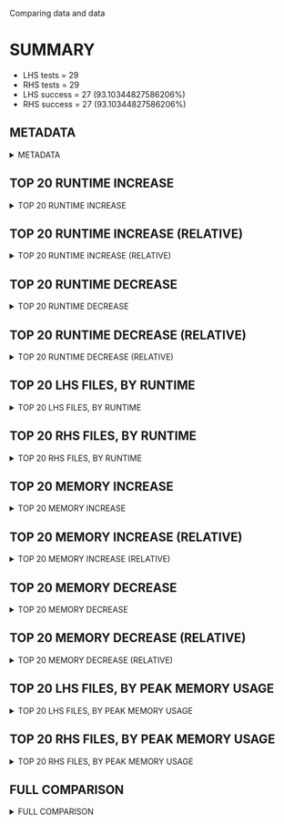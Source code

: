Comparing data and data


# SUMMARY
- LHS tests = 29
- RHS tests = 29
- LHS success = 27  (93.10344827586206%)
- RHS success = 27  (93.10344827586206%)


## METADATA

<details><summary>METADATA</summary>

# LHS
<pre>
Ramon benchmark for Z3
-
Job description: 
Job tag: qfbv-master-perf-pr
Runner: lev-ripper
Z3 repo: Z3Prover/z3
Z3 commit: 7ec980f6f8a802c8df97715fc8d0edc1deb1d960
Z3 branch: daily-perf-improver-626c8de5af64f883
Z3 options: "-T:30"
Z3 inputs: inputs/QF_BV_small
Z3 commit message: staged files

</pre>
# RHS
<pre>
Ramon benchmark for Z3
-
Job description: 
Job tag: qfbv-master-perf-pr
Runner: lev-ripper
Z3 repo: Z3Prover/z3
Z3 commit: 7ec980f6f8a802c8df97715fc8d0edc1deb1d960
Z3 branch: daily-perf-improver-626c8de5af64f883
Z3 options: "-T:30"
Z3 inputs: inputs/QF_BV_small
Z3 commit message: staged files

</pre>
</details>


## TOP 20 RUNTIME INCREASE

<details><summary>TOP 20 RUNTIME INCREASE</summary>

|FILE                                                                                        |TIME_L     |TIME_R     |DIFF(s)    |DIFF(%)|
|-------------|-------------:|-------------:|--------------:|------------:|
|1hSVT2qncdEm.smt2                                                                           |   1.378s  |   1.378s  |   0.000s  | 0.0%|
|bench0.smt2                                                                                 |  30.833s  |  30.833s  |   0.000s  | 0.0%|
|bench0_check.smt2                                                                           |   0.028s  |   0.028s  |   0.000s  | 0.0%|
|bench0_simplified.smt2                                                                      |  30.189s  |  30.189s  |   0.000s  | 0.0%|
|bench1.smt2                                                                                 |  30.725s  |  30.725s  |   0.000s  | 0.0%|
|bench11.smt2                                                                                |   5.602s  |   5.602s  |   0.000s  | 0.0%|
|bench13.smt2                                                                                |  30.645s  |  30.645s  |   0.000s  | 0.0%|
|bench15.smt2                                                                                |  30.815s  |  30.815s  |   0.000s  | 0.0%|
|bench1_bw1024.smt2                                                                          |  30.668s  |  30.668s  |   0.000s  | 0.0%|
|bench1_bw256.smt2                                                                           |  30.650s  |  30.650s  |   0.000s  | 0.0%|
|bench1_bw300.smt2                                                                           |  30.429s  |  30.429s  |   0.000s  | 0.0%|
|bench1_bw64.smt2                                                                            |  30.086s  |  30.086s  |   0.000s  | 0.0%|
|bench1_bw8192.smt2                                                                          |  30.761s  |  30.761s  |   0.000s  | 0.0%|
|bench1_check.smt2                                                                           |   0.038s  |   0.038s  |   0.000s  | 0.0%|
|bench2.smt2                                                                                 |  30.453s  |  30.453s  |   0.000s  | 0.0%|
|bench23.smt2                                                                                |  30.626s  |  30.626s  |   0.000s  | 0.0%|
|bench25_core.smt2                                                                           |  30.026s  |  30.026s  |   0.000s  | 0.0%|
|bench27.smt2                                                                                |  30.621s  |  30.621s  |   0.000s  | 0.0%|
|bench3.smt2                                                                                 |  30.600s  |  30.600s  |   0.000s  | 0.0%|
|bench31.smt2                                                                                |  30.594s  |  30.594s  |   0.000s  | 0.0%|
</details>


## TOP 20 RUNTIME INCREASE (RELATIVE)

<details><summary>TOP 20 RUNTIME INCREASE (RELATIVE)</summary>

|FILE                                                                                        |TIME_L     |TIME_R     |DIFF(s)    |DIFF(%)|
|-------------|-------------:|-------------:|--------------:|------------:|
|1hSVT2qncdEm.smt2                                                                           |   1.378s  |   1.378s  |   0.000s  | 0.0%|
|bench0.smt2                                                                                 |  30.833s  |  30.833s  |   0.000s  | 0.0%|
|bench0_check.smt2                                                                           |   0.028s  |   0.028s  |   0.000s  | 0.0%|
|bench0_simplified.smt2                                                                      |  30.189s  |  30.189s  |   0.000s  | 0.0%|
|bench1.smt2                                                                                 |  30.725s  |  30.725s  |   0.000s  | 0.0%|
|bench11.smt2                                                                                |   5.602s  |   5.602s  |   0.000s  | 0.0%|
|bench13.smt2                                                                                |  30.645s  |  30.645s  |   0.000s  | 0.0%|
|bench15.smt2                                                                                |  30.815s  |  30.815s  |   0.000s  | 0.0%|
|bench1_bw1024.smt2                                                                          |  30.668s  |  30.668s  |   0.000s  | 0.0%|
|bench1_bw256.smt2                                                                           |  30.650s  |  30.650s  |   0.000s  | 0.0%|
|bench1_bw300.smt2                                                                           |  30.429s  |  30.429s  |   0.000s  | 0.0%|
|bench1_bw64.smt2                                                                            |  30.086s  |  30.086s  |   0.000s  | 0.0%|
|bench1_bw8192.smt2                                                                          |  30.761s  |  30.761s  |   0.000s  | 0.0%|
|bench1_check.smt2                                                                           |   0.038s  |   0.038s  |   0.000s  | 0.0%|
|bench2.smt2                                                                                 |  30.453s  |  30.453s  |   0.000s  | 0.0%|
|bench23.smt2                                                                                |  30.626s  |  30.626s  |   0.000s  | 0.0%|
|bench25_core.smt2                                                                           |  30.026s  |  30.026s  |   0.000s  | 0.0%|
|bench27.smt2                                                                                |  30.621s  |  30.621s  |   0.000s  | 0.0%|
|bench3.smt2                                                                                 |  30.600s  |  30.600s  |   0.000s  | 0.0%|
|bench31.smt2                                                                                |  30.594s  |  30.594s  |   0.000s  | 0.0%|
</details>


## TOP 20 RUNTIME DECREASE

<details><summary>TOP 20 RUNTIME DECREASE</summary>

|FILE                                                                                        |TIME_L     |TIME_R     |DIFF(s)    |DIFF(%)|
|-------------|-------------:|-------------:|--------------:|------------:|
|1hSVT2qncdEm.smt2                                                                           |   1.378s  |   1.378s  |   0.000s  | 0.0%|
|bench0.smt2                                                                                 |  30.833s  |  30.833s  |   0.000s  | 0.0%|
|bench0_check.smt2                                                                           |   0.028s  |   0.028s  |   0.000s  | 0.0%|
|bench0_simplified.smt2                                                                      |  30.189s  |  30.189s  |   0.000s  | 0.0%|
|bench1.smt2                                                                                 |  30.725s  |  30.725s  |   0.000s  | 0.0%|
|bench11.smt2                                                                                |   5.602s  |   5.602s  |   0.000s  | 0.0%|
|bench13.smt2                                                                                |  30.645s  |  30.645s  |   0.000s  | 0.0%|
|bench15.smt2                                                                                |  30.815s  |  30.815s  |   0.000s  | 0.0%|
|bench1_bw1024.smt2                                                                          |  30.668s  |  30.668s  |   0.000s  | 0.0%|
|bench1_bw256.smt2                                                                           |  30.650s  |  30.650s  |   0.000s  | 0.0%|
|bench1_bw300.smt2                                                                           |  30.429s  |  30.429s  |   0.000s  | 0.0%|
|bench1_bw64.smt2                                                                            |  30.086s  |  30.086s  |   0.000s  | 0.0%|
|bench1_bw8192.smt2                                                                          |  30.761s  |  30.761s  |   0.000s  | 0.0%|
|bench1_check.smt2                                                                           |   0.038s  |   0.038s  |   0.000s  | 0.0%|
|bench2.smt2                                                                                 |  30.453s  |  30.453s  |   0.000s  | 0.0%|
|bench23.smt2                                                                                |  30.626s  |  30.626s  |   0.000s  | 0.0%|
|bench25_core.smt2                                                                           |  30.026s  |  30.026s  |   0.000s  | 0.0%|
|bench27.smt2                                                                                |  30.621s  |  30.621s  |   0.000s  | 0.0%|
|bench3.smt2                                                                                 |  30.600s  |  30.600s  |   0.000s  | 0.0%|
|bench31.smt2                                                                                |  30.594s  |  30.594s  |   0.000s  | 0.0%|
</details>


## TOP 20 RUNTIME DECREASE (RELATIVE)

<details><summary>TOP 20 RUNTIME DECREASE (RELATIVE)</summary>

|FILE                                                                                        |TIME_L     |TIME_R     |DIFF(s)    |DIFF(%)|
|-------------|-------------:|-------------:|--------------:|------------:|
|1hSVT2qncdEm.smt2                                                                           |   1.378s  |   1.378s  |   0.000s  | 0.0%|
|bench0.smt2                                                                                 |  30.833s  |  30.833s  |   0.000s  | 0.0%|
|bench0_check.smt2                                                                           |   0.028s  |   0.028s  |   0.000s  | 0.0%|
|bench0_simplified.smt2                                                                      |  30.189s  |  30.189s  |   0.000s  | 0.0%|
|bench1.smt2                                                                                 |  30.725s  |  30.725s  |   0.000s  | 0.0%|
|bench11.smt2                                                                                |   5.602s  |   5.602s  |   0.000s  | 0.0%|
|bench13.smt2                                                                                |  30.645s  |  30.645s  |   0.000s  | 0.0%|
|bench15.smt2                                                                                |  30.815s  |  30.815s  |   0.000s  | 0.0%|
|bench1_bw1024.smt2                                                                          |  30.668s  |  30.668s  |   0.000s  | 0.0%|
|bench1_bw256.smt2                                                                           |  30.650s  |  30.650s  |   0.000s  | 0.0%|
|bench1_bw300.smt2                                                                           |  30.429s  |  30.429s  |   0.000s  | 0.0%|
|bench1_bw64.smt2                                                                            |  30.086s  |  30.086s  |   0.000s  | 0.0%|
|bench1_bw8192.smt2                                                                          |  30.761s  |  30.761s  |   0.000s  | 0.0%|
|bench1_check.smt2                                                                           |   0.038s  |   0.038s  |   0.000s  | 0.0%|
|bench2.smt2                                                                                 |  30.453s  |  30.453s  |   0.000s  | 0.0%|
|bench23.smt2                                                                                |  30.626s  |  30.626s  |   0.000s  | 0.0%|
|bench25_core.smt2                                                                           |  30.026s  |  30.026s  |   0.000s  | 0.0%|
|bench27.smt2                                                                                |  30.621s  |  30.621s  |   0.000s  | 0.0%|
|bench3.smt2                                                                                 |  30.600s  |  30.600s  |   0.000s  | 0.0%|
|bench31.smt2                                                                                |  30.594s  |  30.594s  |   0.000s  | 0.0%|
</details>


## TOP 20 LHS FILES, BY RUNTIME

<details><summary>TOP 20 LHS FILES, BY RUNTIME</summary>

|FILE                                                                                       |TIME     |MEM        |
|------------|----------:|---------:|
|bench0.smt2                                                                                |  30.833s |6401.0MiB|
|bench15.smt2                                                                               |  30.815s |6460.0MiB|
|bench1_bw8192.smt2                                                                         |  30.761s |7258.0MiB|
|bench1.smt2                                                                                |  30.725s |6401.0MiB|
|bench1_bw1024.smt2                                                                         |  30.668s |6620.0MiB|
|bench1_bw256.smt2                                                                          |  30.650s |6401.0MiB|
|bench13.smt2                                                                               |  30.645s |6376.0MiB|
|bench6.smt2                                                                                |  30.629s |6232.0MiB|
|bench23.smt2                                                                               |  30.626s |3623.0MiB|
|bench27.smt2                                                                               |  30.621s |3633.0MiB|
|bench3.smt2                                                                                |  30.600s |3293.0MiB|
|bench31.smt2                                                                               |  30.594s |6376.0MiB|
|bench2.smt2                                                                                |  30.453s |3193.0MiB|
|bench1_bw300.smt2                                                                          |  30.429s |3231.0MiB|
|bench0_simplified.smt2                                                                     |  30.189s |767.0MiB|
|bench_4153.smt2                                                                            |  30.095s |137.0MiB|
|bench1_bw64.smt2                                                                           |  30.086s |849.0MiB|
|bench25_core.smt2                                                                          |  30.026s |42.168MiB|
|bench1_bw512.smt2                                                                          |  28.242s |6387.0MiB|
|bench25.smt2                                                                               |  26.535s |12.798GiB|
</details>


## TOP 20 RHS FILES, BY RUNTIME

<details><summary>TOP 20 RHS FILES, BY RUNTIME</summary>

|FILE                                                                                       |TIME     |MEM        |
|------------|----------:|---------:|
|bench0.smt2                                                                                |  30.833s |6401.0MiB|
|bench15.smt2                                                                               |  30.815s |6460.0MiB|
|bench1_bw8192.smt2                                                                         |  30.761s |7258.0MiB|
|bench1.smt2                                                                                |  30.725s |6401.0MiB|
|bench1_bw1024.smt2                                                                         |  30.668s |6620.0MiB|
|bench1_bw256.smt2                                                                          |  30.650s |6401.0MiB|
|bench13.smt2                                                                               |  30.645s |6376.0MiB|
|bench6.smt2                                                                                |  30.629s |6232.0MiB|
|bench23.smt2                                                                               |  30.626s |3623.0MiB|
|bench27.smt2                                                                               |  30.621s |3633.0MiB|
|bench3.smt2                                                                                |  30.600s |3293.0MiB|
|bench31.smt2                                                                               |  30.594s |6376.0MiB|
|bench2.smt2                                                                                |  30.453s |3193.0MiB|
|bench1_bw300.smt2                                                                          |  30.429s |3231.0MiB|
|bench0_simplified.smt2                                                                     |  30.189s |767.0MiB|
|bench_4153.smt2                                                                            |  30.095s |137.0MiB|
|bench1_bw64.smt2                                                                           |  30.086s |849.0MiB|
|bench25_core.smt2                                                                          |  30.026s |42.168MiB|
|bench1_bw512.smt2                                                                          |  28.242s |6387.0MiB|
|bench25.smt2                                                                               |  26.535s |12.798GiB|
</details>


## TOP 20 MEMORY INCREASE

<details><summary>TOP 20 MEMORY INCREASE</summary>

|FILE                                                                                        |MEM_L         |MEM_R         |DIFF            |DIFF(%)|
|-------------|-------------:|-------------:|--------------:|------------:|
|1hSVT2qncdEm.smt2                                                                           |31.364MiB|31.364MiB|0B| 0.0%|
|bench0.smt2                                                                                 |6401.0MiB|6401.0MiB|0B| 0.0%|
|bench0_check.smt2                                                                           |19.18MiB|19.18MiB|0B| 0.0%|
|bench0_simplified.smt2                                                                      |767.0MiB|767.0MiB|0B| 0.0%|
|bench1.smt2                                                                                 |6401.0MiB|6401.0MiB|0B| 0.0%|
|bench11.smt2                                                                                |1705.0MiB|1705.0MiB|0B| 0.0%|
|bench13.smt2                                                                                |6376.0MiB|6376.0MiB|0B| 0.0%|
|bench15.smt2                                                                                |6460.0MiB|6460.0MiB|0B| 0.0%|
|bench1_bw1024.smt2                                                                          |6620.0MiB|6620.0MiB|0B| 0.0%|
|bench1_bw256.smt2                                                                           |6401.0MiB|6401.0MiB|0B| 0.0%|
|bench1_bw300.smt2                                                                           |3231.0MiB|3231.0MiB|0B| 0.0%|
|bench1_bw64.smt2                                                                            |849.0MiB|849.0MiB|0B| 0.0%|
|bench1_bw8192.smt2                                                                          |7258.0MiB|7258.0MiB|0B| 0.0%|
|bench1_check.smt2                                                                           |19.328MiB|19.328MiB|0B| 0.0%|
|bench2.smt2                                                                                 |3193.0MiB|3193.0MiB|0B| 0.0%|
|bench23.smt2                                                                                |3623.0MiB|3623.0MiB|0B| 0.0%|
|bench25_core.smt2                                                                           |42.168MiB|42.168MiB|0B| 0.0%|
|bench27.smt2                                                                                |3633.0MiB|3633.0MiB|0B| 0.0%|
|bench3.smt2                                                                                 |3293.0MiB|3293.0MiB|0B| 0.0%|
|bench31.smt2                                                                                |6376.0MiB|6376.0MiB|0B| 0.0%|
</details>


## TOP 20 MEMORY INCREASE (RELATIVE)

<details><summary>TOP 20 MEMORY INCREASE (RELATIVE)</summary>

|FILE                                                                                        |MEM_L         |MEM_R         |DIFF            |DIFF(%)|
|-------------|-------------:|-------------:|--------------:|------------:|
|1hSVT2qncdEm.smt2                                                                           |31.364MiB|31.364MiB|0B| 0.0%|
|bench0.smt2                                                                                 |6401.0MiB|6401.0MiB|0B| 0.0%|
|bench0_check.smt2                                                                           |19.18MiB|19.18MiB|0B| 0.0%|
|bench0_simplified.smt2                                                                      |767.0MiB|767.0MiB|0B| 0.0%|
|bench1.smt2                                                                                 |6401.0MiB|6401.0MiB|0B| 0.0%|
|bench11.smt2                                                                                |1705.0MiB|1705.0MiB|0B| 0.0%|
|bench13.smt2                                                                                |6376.0MiB|6376.0MiB|0B| 0.0%|
|bench15.smt2                                                                                |6460.0MiB|6460.0MiB|0B| 0.0%|
|bench1_bw1024.smt2                                                                          |6620.0MiB|6620.0MiB|0B| 0.0%|
|bench1_bw256.smt2                                                                           |6401.0MiB|6401.0MiB|0B| 0.0%|
|bench1_bw300.smt2                                                                           |3231.0MiB|3231.0MiB|0B| 0.0%|
|bench1_bw64.smt2                                                                            |849.0MiB|849.0MiB|0B| 0.0%|
|bench1_bw8192.smt2                                                                          |7258.0MiB|7258.0MiB|0B| 0.0%|
|bench1_check.smt2                                                                           |19.328MiB|19.328MiB|0B| 0.0%|
|bench2.smt2                                                                                 |3193.0MiB|3193.0MiB|0B| 0.0%|
|bench23.smt2                                                                                |3623.0MiB|3623.0MiB|0B| 0.0%|
|bench25_core.smt2                                                                           |42.168MiB|42.168MiB|0B| 0.0%|
|bench27.smt2                                                                                |3633.0MiB|3633.0MiB|0B| 0.0%|
|bench3.smt2                                                                                 |3293.0MiB|3293.0MiB|0B| 0.0%|
|bench31.smt2                                                                                |6376.0MiB|6376.0MiB|0B| 0.0%|
</details>


## TOP 20 MEMORY DECREASE

<details><summary>TOP 20 MEMORY DECREASE</summary>

|FILE                                                                                        |MEM_L         |MEM_R         |DIFF            |DIFF(%)|
|-------------|-------------:|-------------:|--------------:|------------:|
|1hSVT2qncdEm.smt2                                                                           |31.364MiB|31.364MiB|0B| 0.0%|
|bench0.smt2                                                                                 |6401.0MiB|6401.0MiB|0B| 0.0%|
|bench0_check.smt2                                                                           |19.18MiB|19.18MiB|0B| 0.0%|
|bench0_simplified.smt2                                                                      |767.0MiB|767.0MiB|0B| 0.0%|
|bench1.smt2                                                                                 |6401.0MiB|6401.0MiB|0B| 0.0%|
|bench11.smt2                                                                                |1705.0MiB|1705.0MiB|0B| 0.0%|
|bench13.smt2                                                                                |6376.0MiB|6376.0MiB|0B| 0.0%|
|bench15.smt2                                                                                |6460.0MiB|6460.0MiB|0B| 0.0%|
|bench1_bw1024.smt2                                                                          |6620.0MiB|6620.0MiB|0B| 0.0%|
|bench1_bw256.smt2                                                                           |6401.0MiB|6401.0MiB|0B| 0.0%|
|bench1_bw300.smt2                                                                           |3231.0MiB|3231.0MiB|0B| 0.0%|
|bench1_bw64.smt2                                                                            |849.0MiB|849.0MiB|0B| 0.0%|
|bench1_bw8192.smt2                                                                          |7258.0MiB|7258.0MiB|0B| 0.0%|
|bench1_check.smt2                                                                           |19.328MiB|19.328MiB|0B| 0.0%|
|bench2.smt2                                                                                 |3193.0MiB|3193.0MiB|0B| 0.0%|
|bench23.smt2                                                                                |3623.0MiB|3623.0MiB|0B| 0.0%|
|bench25_core.smt2                                                                           |42.168MiB|42.168MiB|0B| 0.0%|
|bench27.smt2                                                                                |3633.0MiB|3633.0MiB|0B| 0.0%|
|bench3.smt2                                                                                 |3293.0MiB|3293.0MiB|0B| 0.0%|
|bench31.smt2                                                                                |6376.0MiB|6376.0MiB|0B| 0.0%|
</details>


## TOP 20 MEMORY DECREASE (RELATIVE)

<details><summary>TOP 20 MEMORY DECREASE (RELATIVE)</summary>

|FILE                                                                                        |MEM_L         |MEM_R         |DIFF            |DIFF(%)|
|-------------|-------------:|-------------:|--------------:|------------:|
|1hSVT2qncdEm.smt2                                                                           |31.364MiB|31.364MiB|0B| 0.0%|
|bench0.smt2                                                                                 |6401.0MiB|6401.0MiB|0B| 0.0%|
|bench0_check.smt2                                                                           |19.18MiB|19.18MiB|0B| 0.0%|
|bench0_simplified.smt2                                                                      |767.0MiB|767.0MiB|0B| 0.0%|
|bench1.smt2                                                                                 |6401.0MiB|6401.0MiB|0B| 0.0%|
|bench11.smt2                                                                                |1705.0MiB|1705.0MiB|0B| 0.0%|
|bench13.smt2                                                                                |6376.0MiB|6376.0MiB|0B| 0.0%|
|bench15.smt2                                                                                |6460.0MiB|6460.0MiB|0B| 0.0%|
|bench1_bw1024.smt2                                                                          |6620.0MiB|6620.0MiB|0B| 0.0%|
|bench1_bw256.smt2                                                                           |6401.0MiB|6401.0MiB|0B| 0.0%|
|bench1_bw300.smt2                                                                           |3231.0MiB|3231.0MiB|0B| 0.0%|
|bench1_bw64.smt2                                                                            |849.0MiB|849.0MiB|0B| 0.0%|
|bench1_bw8192.smt2                                                                          |7258.0MiB|7258.0MiB|0B| 0.0%|
|bench1_check.smt2                                                                           |19.328MiB|19.328MiB|0B| 0.0%|
|bench2.smt2                                                                                 |3193.0MiB|3193.0MiB|0B| 0.0%|
|bench23.smt2                                                                                |3623.0MiB|3623.0MiB|0B| 0.0%|
|bench25_core.smt2                                                                           |42.168MiB|42.168MiB|0B| 0.0%|
|bench27.smt2                                                                                |3633.0MiB|3633.0MiB|0B| 0.0%|
|bench3.smt2                                                                                 |3293.0MiB|3293.0MiB|0B| 0.0%|
|bench31.smt2                                                                                |6376.0MiB|6376.0MiB|0B| 0.0%|
</details>


## TOP 20 LHS FILES, BY PEAK MEMORY USAGE

<details><summary>TOP 20 LHS FILES, BY PEAK MEMORY USAGE</summary>

|FILE                                                                                       |TIME     |MEM        |
|------------|----------:|---------:|
|bench25.smt2                                                                               |  26.535s |12.798GiB|
|bench1_bw8192.smt2                                                                         |  30.761s |7258.0MiB|
|bench1_bw1024.smt2                                                                         |  30.668s |6620.0MiB|
|bench15.smt2                                                                               |  30.815s |6460.0MiB|
|bench0.smt2                                                                                |  30.833s |6401.0MiB|
|bench1.smt2                                                                                |  30.725s |6401.0MiB|
|bench1_bw256.smt2                                                                          |  30.650s |6401.0MiB|
|bench1_bw512.smt2                                                                          |  28.242s |6387.0MiB|
|bench13.smt2                                                                               |  30.645s |6376.0MiB|
|bench31.smt2                                                                               |  30.594s |6376.0MiB|
|bench6.smt2                                                                                |  30.629s |6232.0MiB|
|bench27.smt2                                                                               |  30.621s |3633.0MiB|
|bench23.smt2                                                                               |  30.626s |3623.0MiB|
|bench3.smt2                                                                                |  30.600s |3293.0MiB|
|bench1_bw300.smt2                                                                          |  30.429s |3231.0MiB|
|bench2.smt2                                                                                |  30.453s |3193.0MiB|
|bench7.smt2                                                                                |   7.759s |1780.0MiB|
|bench11.smt2                                                                               |   5.602s |1705.0MiB|
|bench5.smt2                                                                                |   5.448s |1700.0MiB|
|bench1_bw64.smt2                                                                           |  30.086s |849.0MiB|
</details>


## TOP 20 RHS FILES, BY PEAK MEMORY USAGE

<details><summary>TOP 20 RHS FILES, BY PEAK MEMORY USAGE</summary>

|FILE                                                                                       |TIME     |MEM        |
|------------|----------:|---------:|
|bench25.smt2                                                                               |  26.535s |12.798GiB|
|bench1_bw8192.smt2                                                                         |  30.761s |7258.0MiB|
|bench1_bw1024.smt2                                                                         |  30.668s |6620.0MiB|
|bench15.smt2                                                                               |  30.815s |6460.0MiB|
|bench0.smt2                                                                                |  30.833s |6401.0MiB|
|bench1.smt2                                                                                |  30.725s |6401.0MiB|
|bench1_bw256.smt2                                                                          |  30.650s |6401.0MiB|
|bench1_bw512.smt2                                                                          |  28.242s |6387.0MiB|
|bench13.smt2                                                                               |  30.645s |6376.0MiB|
|bench31.smt2                                                                               |  30.594s |6376.0MiB|
|bench6.smt2                                                                                |  30.629s |6232.0MiB|
|bench27.smt2                                                                               |  30.621s |3633.0MiB|
|bench23.smt2                                                                               |  30.626s |3623.0MiB|
|bench3.smt2                                                                                |  30.600s |3293.0MiB|
|bench1_bw300.smt2                                                                          |  30.429s |3231.0MiB|
|bench2.smt2                                                                                |  30.453s |3193.0MiB|
|bench7.smt2                                                                                |   7.759s |1780.0MiB|
|bench11.smt2                                                                               |   5.602s |1705.0MiB|
|bench5.smt2                                                                                |   5.448s |1700.0MiB|
|bench1_bw64.smt2                                                                           |  30.086s |849.0MiB|
</details>


## FULL COMPARISON

<details><summary>FULL COMPARISON</summary>

|FILE                                                                                        |TIME_L     |TIME_R     |DIFF(s)    |DIFF(%)|
|-------------|-------------:|-------------:|--------------:|------------:|
|1hSVT2qncdEm.smt2                                                                           |   1.378s  |   1.378s  |   0.000s  | 0.0%|
|bench0.smt2                                                                                 |  30.833s  |  30.833s  |   0.000s  | 0.0%|
|bench0_check.smt2                                                                           |   0.028s  |   0.028s  |   0.000s  | 0.0%|
|bench0_simplified.smt2                                                                      |  30.189s  |  30.189s  |   0.000s  | 0.0%|
|bench1.smt2                                                                                 |  30.725s  |  30.725s  |   0.000s  | 0.0%|
|bench11.smt2                                                                                |   5.602s  |   5.602s  |   0.000s  | 0.0%|
|bench13.smt2                                                                                |  30.645s  |  30.645s  |   0.000s  | 0.0%|
|bench15.smt2                                                                                |  30.815s  |  30.815s  |   0.000s  | 0.0%|
|bench1_bw1024.smt2                                                                          |  30.668s  |  30.668s  |   0.000s  | 0.0%|
|bench1_bw256.smt2                                                                           |  30.650s  |  30.650s  |   0.000s  | 0.0%|
|bench1_bw300.smt2                                                                           |  30.429s  |  30.429s  |   0.000s  | 0.0%|
|bench1_bw64.smt2                                                                            |  30.086s  |  30.086s  |   0.000s  | 0.0%|
|bench1_bw8192.smt2                                                                          |  30.761s  |  30.761s  |   0.000s  | 0.0%|
|bench1_check.smt2                                                                           |   0.038s  |   0.038s  |   0.000s  | 0.0%|
|bench2.smt2                                                                                 |  30.453s  |  30.453s  |   0.000s  | 0.0%|
|bench23.smt2                                                                                |  30.626s  |  30.626s  |   0.000s  | 0.0%|
|bench25_core.smt2                                                                           |  30.026s  |  30.026s  |   0.000s  | 0.0%|
|bench27.smt2                                                                                |  30.621s  |  30.621s  |   0.000s  | 0.0%|
|bench3.smt2                                                                                 |  30.600s  |  30.600s  |   0.000s  | 0.0%|
|bench31.smt2                                                                                |  30.594s  |  30.594s  |   0.000s  | 0.0%|
|bench5.smt2                                                                                 |   5.448s  |   5.448s  |   0.000s  | 0.0%|
|bench6.smt2                                                                                 |  30.629s  |  30.629s  |   0.000s  | 0.0%|
|bench7.smt2                                                                                 |   7.759s  |   7.759s  |   0.000s  | 0.0%|
|bench_2155.smt2                                                                             |   4.083s  |   4.083s  |   0.000s  | 0.0%|
|bench_4153.smt2                                                                             |  30.095s  |  30.095s  |   0.000s  | 0.0%|
|bench_6159.smt2                                                                             |   3.775s  |   3.775s  |   0.000s  | 0.0%|
</details>
